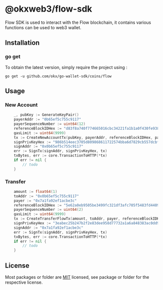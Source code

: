 # @okxweb3/flow-sdk
Flow SDK is used to interact with the Flow blockchain, it contains various functions can be used to web3 wallet.

## Installation

### go get

To obtain the latest version, simply require the project using :

```shell
go get -u github.com/okx/go-wallet-sdk/coins/flow
```

## Usage
### New Account
```go
	_, pubKey := GenerateKeyPair()
	payerAddr := "0b65ef5c755c9117"
	payerSequenceNumber := uint64(12)
	referenceBlockIDHex := "d83f8a740f774665016cbc34221fa1b1a0f430fe938297e2265afeee84bd19f4"
	gasLimit := uint64(9999)
	tx := CreateNewAccountTx(pubKey, payerAddr, referenceBlockIDHex, payerSequenceNumber, gasLimit)
	signPrivKeyHex := "986b514eec3705d809868611722574bba6d7829cb557dcbfea18b47b203321ed"
	signAddr := "0x0b65ef5c755c9117"
	err := SignTx(signAddr, signPrivKeyHex, tx)
	txBytes, err := core.TransactionToHTTP(*tx)
	if err != nil {
		// todo
	}
```

###  Transfer 
```go
	amount := float64(1)
	toAddr := "0x0b65ef5c755c9117"
	payer := "0x7a1fa92ef1acbe3c"
	referenceBlockIDHex := "5e62a0eb9505be3499fc321df3afc705f5483fd4409b940df3cabb66988117ce"
	payerSequenceNumber := uint64(2)
	gasLimit := uint64(9999)
	tx := CreateTransferFlowTx(amount, toAddr, payer, referenceBlockIDHex, payerSequenceNumber, gasLimit)
	signPrivKeyHex := "3eabec25b247b2f2e83dee958d77732a1a6a848383ac0dd9d4b0e97c18ee7259"
	signAddr := "0x7a1fa92ef1acbe3c"
	err := SignTx(signAddr, signPrivKeyHex, tx)
	txBytes, err := core.TransactionToHTTP(*tx)
	if err != nil {
		// todo
	}
```

## License
Most packages or folder are [MIT](<https://github.com/okx/go-wallet-sdk/blob/main/coins/flow/LICENSE>) licensed, see package or folder for the respective license.
